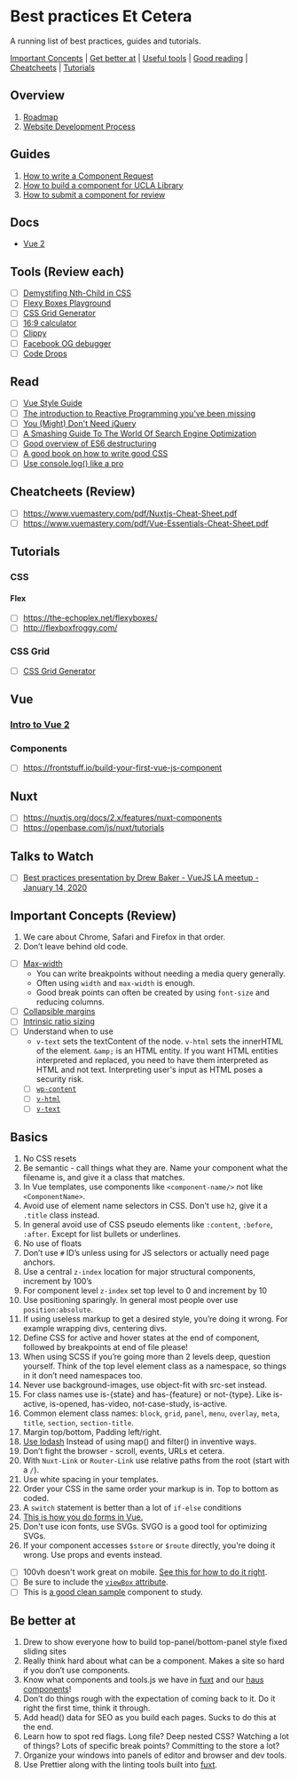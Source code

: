 # Best practices Et Cetera
A running list of best practices, guides and tutorials.

[Important Concepts](https://github.com/jendiamond/best-practices/blob/master/README.md#important-concepts) | 
[Get better at](https://github.com/jendiamond/best-practices/blob/master/README.md#be-better-at) | 
[Useful tools](https://github.com/jendiamond/best-practices/blob/master/README.md#useful-tools-review-each) | 
[Good reading](https://github.com/jendiamond/best-practices/blob/master/README.md#good-reading) | 
[Cheatcheets](https://github.com/jendiamond/best-practices/blob/master/README.md#cheatcheets) | 
[Tutorials](https://github.com/jendiamond/best-practices/blob/master/README.md#tutorials)

## Overview

1. [Roadmap](https://github.com/UCLALibrary/library-website-nuxt/wiki/Roadmap)
1. [Website Development Process](https://github.com/UCLALibrary/library-website-nuxt/wiki/Website-Development-Process)

## Guides

1. [How to write a Component Request](https://github.com/UCLALibrary/library-website-nuxt/wiki/How-to-write-a-Component-Request)
1. [How to build a component for UCLA Library](https://github.com/UCLALibrary/library-website-nuxt/wiki/How-to-build-a-component-for-UCLA-Library)
1. [How to submit a component for review](https://github.com/UCLALibrary/library-website-nuxt/wiki/How-to-submit-a-component-for-review)

## Docs
+ [Vue 2](https://vuejs.org/v2/)

## Tools (Review each)
- [ ] [Demystifing Nth-Child in CSS](http://www.nealgrosskopf.com/tech/resources/80/)
- [ ] [Flexy Boxes Playground](https://the-echoplex.net/flexyboxes/)
- [ ] [CSS Grid Generator](https://cssgrid-generator.netlify.com/)
- [ ] [16:9 calculator](https://www.size43.com/16by9-aspect-ratio-calculator/)
- [ ] [Clippy](https://bennettfeely.com/clippy/)
- [ ] [Facebook OG debugger](https://developers.facebook.com/tools/debug/)
- [ ] [Code Drops](https://codedrops.io/)

## Read
- [ ] [Vue Style Guide](https://vuejs.org/v2/style-guide/)
- [ ] [The introduction to Reactive Programming you've been missing](https://gist.github.com/staltz/868e7e9bc2a7b8c1f754)
- [ ] [You (Might) Don't Need jQuery](https://github.com/nefe/You-Dont-Need-jQuery)
- [ ] [A Smashing Guide To The World Of Search Engine Optimization](https://www.smashingmagazine.com/smashing-guide-search-engine-optimization/)
- [ ] [Good overview of ES6 destructuring](https://2ality.com/2015/01/es6-destructuring.html)
- [ ] [A good book on how to write good CSS](https://maintainablecss.com/)
- [ ]  [Use console.log() like a pro](https://markodenic.com/use-console-log-like-a-pro/)

## Cheatcheets (Review)
- [ ] https://www.vuemastery.com/pdf/Nuxtjs-Cheat-Sheet.pdf
- [ ] https://www.vuemastery.com/pdf/Vue-Essentials-Cheat-Sheet.pdf

## Tutorials
### CSS

#### Flex
- [ ] https://the-echoplex.net/flexyboxes/
- [ ] http://flexboxfroggy.com/

### CSS Grid
- [ ] [CSS Grid Generator](https://cssgrid-generator.netlify.app/)

## Vue
### [Intro to Vue 2](https://www.vuemastery.com/courses/intro-to-vue-js/vue-instance/)
### Components
- [ ] https://frontstuff.io/build-your-first-vue-js-component

## Nuxt
- [ ] https://nuxtjs.org/docs/2.x/features/nuxt-components
- [ ] https://openbase.com/js/nuxt/tutorials

## Talks to Watch
- [ ] [Best practices presentation by Drew Baker - VueJS LA meetup - January 14, 2020 ](https://docs.google.com/presentation/d/1xMqvylzoIwpEgwFEpXI8it_HGo7BUGrt8h65E0nvEQo/edit?usp=sharing)

## Important Concepts (Review)
1.  We care about Chrome, Safari and Firefox in that order.
1.  Don’t leave behind old code.
- [ ] [Max-width](https://www.google.com/search?q=max-width&rlz=1C5CHFA_enUS818US818&oq=Max-width&aqs=chrome.0.0l10.482j0j1&sourceid=chrome&ie=UTF-8)  
    + You can write breakpoints without needing a media query generally.
    + Often using `width` and `max-width` is enough. 
    + Good break points can often be created by using `font-size` and reducing columns.
- [ ] [Collapsible margins](https://www.google.com/search?q=collapsible+margins&rlz=1C5CHFA_enUS818US818&oq=Collapsible+margins&aqs=chrome.0.35i39j0i10l4j0j0i390l4.707j0j1&sourceid=chrome&ie=UTF-8)
- [ ] [Intrinsic ratio sizing](https://www.google.com/search?q=Intrinsic+ratio+sizing&rlz=1C5CHFA_enUS818US818&oq=Intrinsic+ratio+sizing&aqs=chrome..69i57j69i59.975j0j1&sourceid=chrome&ie=UTF-8)
- [ ] Understand when to use 
    + `v-text` sets the textContent of the node. `v-html` sets the innerHTML of the element. `&amp;` is an HTML entity. If you want HTML entities interpreted and replaced, you need to have them interpreted as HTML and not text. Interpreting user's input as HTML poses a security risk.
    - [ ] [`wp-content`]()
    - [ ] [`v-html`](https://www.google.com/search?q=v-html&rlz=1C5CHFA_enUS818US818&oq=v-html&aqs=chrome..69i57j0l9.4668j0j1&sourceid=chrome&ie=UTF-8)
    - [ ] [`v-text`]()

## Basics
1.  No CSS resets
1.  Be semantic - call things what they are. Name your component what the filename is, and give it a class that matches.
1.  In Vue templates, use components like `<component-name/>` not like `<ComponentName>`.
1.  Avoid use of element name selectors in CSS. Don't use `h2`, give it a `.title` class instead.
1.  In general avoid use of CSS pseudo elements like `:content`, `:before`, `:after`. Except for list bullets or underlines.
1.  No use of floats
1.  Don’t use `#` ID’s unless using for JS selectors or actually need page anchors.
1.  Use a central `z-index` location for major structural components, increment by 100’s
1.  For component level `z-index` set top level to 0 and increment by 10
1.  Use positioning sparingly. In general most people over use `position:absolute`.
1.  If using useless markup to get a desired style, you’re doing it wrong. For example wrapping divs, centering divs.
1.  Define CSS for active and hover states at the end of component, followed by breakpoints at end of file please!
1.  When using SCSS if you’re going more than 2 levels deep, question yourself. Think of the top level element class as a namespace, so things in it don’t need namespaces too.
1.  Never use background-images, use object-fit with src-set instead.
1.  For class names use is-{state} and has-{feature} or not-{type}. Like is-active, is-opened, has-video, not-case-study, is-active.
1.  Common element class names: `block`, `grid`, `panel`, `menu`, `overlay`, `meta`, `title`, `section`, `section-title`.
1.  Margin top/bottom, Padding left/right.
1.  [Use lodash](https://lodash.com/) Instead of using map() and filter() in inventive ways.
1.  Don’t fight the browser - scroll, events, URLs et cetera.
1.  With `Nuxt-Link` or `Router-Link` use relative paths from the root (start with a `/`).
1.  Use white spacing in your templates.
1.  Order your CSS in the same order your markup is in. Top to bottom as coded.
1.  A `switch` statement is better than a lot of `if-else` conditions
1.  [This is how you do forms in Vue.](https://alligator.io/vuejs/vue-form-handling/)
1.  Don't use icon fonts, use SVGs. SVGO is a good tool for optimizing SVGs.
1.  If your component accesses `$store` or `$route` directly, you're doing it wrong. Use props and events instead. 
- [ ]  100vh doesn't work great on mobile. [See this for how to do it right](https://stackoverflow.com/questions/58886797/how-to-access-the-real-100vh-on-ios-in-css).
- [ ] Be sure to include the [`viewBox` attribute](https://www.google.com/search?q=viewBox+attribute&rlz=1C5CHFA_enUS818US818&sxsrf=ALeKk00gO9BELT3J_3f6UrRdo6-PVTA7KQ%3A1618689197170&ei=rTx7YKnpCZLv-gTw8LDgDg&oq=viewBox+attribute&gs_lcp=Cgdnd3Mtd2l6EAMyAggAMgYIABAWEB4yBggAEBYQHjIGCAAQFhAeMgYIABAWEB4yBggAEBYQHjIGCAAQFhAeMgYIABAWEB4yBggAEBYQHjIGCAAQFhAeOgYIABAFEB46BggAEAgQHlDg1wpY0f8KYMCaC2gAcAJ4AIABuwGIAdMEkgEDMy4ymAEAoAECoAEBqgEHZ3dzLXdpesABAQ&sclient=gws-wiz&ved=0ahUKEwjp8-SUh4bwAhWSt54KHXA4DOwQ4dUDCA8&uact=5).
- [ ] This is [a good clean sample](https://github.com/funkhaus/factory/blob/master/src/components/WorkBlock/BlockWork.vue) component to study.

## Be better at
1.  Drew to show everyone how to build top-panel/bottom-panel style fixed sliding sites
1.  Really think hard about what can be a component. Makes a site so hard if you don’t use components.
1.  Know what components and tools.js we have in [fuxt](https://github.com/funkhaus/fuxt) and our [haus components](https://github.com/funkhaus/components)!
1.  Don’t do things rough with the expectation of coming back to it. Do it right the first time, think it through.
1.  Add head() data for SEO as you build each pages. Sucks to do this at the end.
1.  Learn how to spot red flags. Long file? Deep nested CSS? Watching a lot of things? Lots of specific break points? Committing to the store a lot?
1.  Organize your windows into panels of editor and browser and dev tools.
1.  Use Prettier along with the linting tools built into [fuxt](https://github.com/funkhaus/fuxt).
